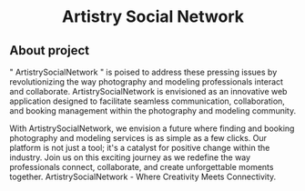 <div align="left">

  <h1 align="center">Artistry Social Network</h1>
  
<h2 align="left">About project</h2>

  <p align="left">
" ArtistrySocialNetwork " is poised to address these pressing issues by revolutionizing the way photography and modeling professionals interact and collaborate. ArtistrySocialNetwork is envisioned as an innovative web application designed to facilitate seamless communication, collaboration, and booking management within the photography and modeling community.
  </p>
  <p align="left">
With ArtistrySocialNetwork, we envision a future where finding and booking photography and modeling services is as simple as a few clicks. Our platform is not just a tool; it's a catalyst for positive change within the industry. Join us on this exciting journey as we redefine the way professionals connect, collaborate, and create unforgettable moments together. ArtistrySocialNetwork - Where Creativity Meets Connectivity.
  </p>
</div>
